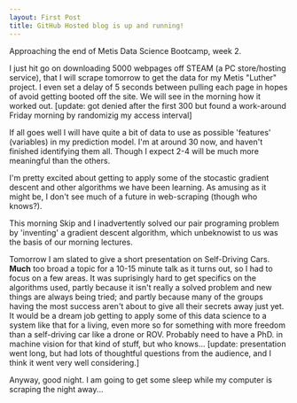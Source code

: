 ```yaml
---
layout: First Post
title: GitHub Hosted blog is up and running!
---
```



Approaching the end of Metis Data Science Bootcamp, week 2.

I just hit go on downloading 5000 webpages off STEAM (a PC store/hosting service), that I will scrape tomorrow to get the data for my Metis "Luther" project.  I even set a delay of 5 seconds between pulling each page in hopes of avoid getting booted off the site.  We will see in the morning how it worked out.  [update:  got denied after the first 300 but found a work-around Friday morning by randomizig my access interval]

If all goes well I will have quite a bit of data to use as possible 'features' (variables) in my prediction model.  I'm at around 30 now, and haven't finished identifying them all.  Though I expect 2-4 will be much more meaningful than the others.

I'm pretty excited about getting to apply some of the stocastic gradient descent and other algorithms we have been learning.  As amusing as it might be, I don't see much of a future in web-scraping (though who knows?).

This morning Skip and I inadvertently solved our pair programing problem by 'inventing' a gradient descent algorithm, which unbeknowist to us was the basis of our morning lectures.

Tomorrow I am slated to give a short presentation on Self-Driving Cars.  **Much** too broad a topic for a 10-15 minute talk as it turns out, so I had to focus on a few areas.  It was suprisingly hard to get specifics on the algorithms used, partly because it isn't really a solved problem and new things are always being tried; and partly because many of the groups having the most success aren't about to give all their secrets away just yet.  It would be a dream job getting to apply some of this data science to a system like that for a living, even more so for something with more freedom than a self-driving car like a drone or ROV.  Probably need to have a PhD. in machine vision for that kind of stuff, but who knows...  [update: presentation went long, but had lots of thoughtful questions from the audience, and I think it went very well considering.]

Anyway, good night.  I am going to get some sleep while my computer is scraping the night away...
